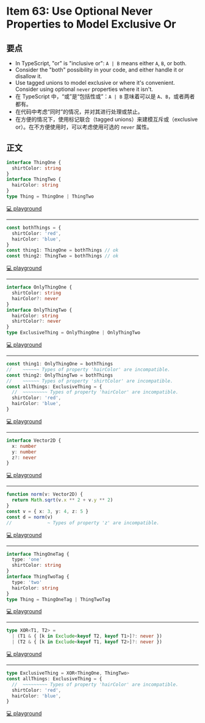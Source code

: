 # Item 63: Use Optional Never Properties to Model Exclusive Or

## 要点

- In TypeScript, "or" is "inclusive or": `A | B` means either `A`, `B`, or both.
- Consider the "both" possibility in your code, and either handle it or disallow it.
- Use tagged unions to model exclusive or where it's convenient. Consider using optional `never` properties where it isn't.
- 在 TypeScript 中，“或”是“包括性或”：`A | B` 意味着可以是 `A`、`B`，或者两者都有。
- 在代码中考虑“同时”的情况，并对其进行处理或禁止。
- 在方便的情况下，使用标记联合（tagged unions）来建模互斥或（exclusive or）。在不方便使用时，可以考虑使用可选的 `never` 属性。

## 正文

```ts
interface ThingOne {
  shirtColor: string
}
interface ThingTwo {
  hairColor: string
}
type Thing = ThingOne | ThingTwo
```

[💻 playground](https://www.typescriptlang.org/play/?ts=5.4.5#code/JYOwLgpgTgZghgYwgAgCoAtQHMDyIUDeAUMsgM6ZRgDCA9gDa1QBc5YU2A3EQL5GiRYiFBmyoA7rWTFS6OMCh1GLNhxBZufMAE8ADiMzrkAXjSHc+ZAB8zYydyA)

---

```ts
const bothThings = {
  shirtColor: 'red',
  hairColor: 'blue',
}
const thing1: ThingOne = bothThings // ok
const thing2: ThingTwo = bothThings // ok
```

[💻 playground](https://www.typescriptlang.org/play/?ts=5.4.5#code/JYOwLgpgTgZghgYwgAgCoAtQHMDyIUDeAUMsgM6ZRgDCA9gDa1QBc5YU2A3EQL5GiRYiFBmyoA7rWTFS6OMCh1GLNhxBZufMAE8ADiMzrkAXjSHc+ZAB8zYydwS0QZMMgBGtMOlHqyJ6STklDQMTKwA5FAQACbhADSBcgpKYcjhbvQArhDxvA5OLshe2ACMrD4WKKYeXhVknKQA9I3ItADWRI7OrsXqAEzl5hJS1Z7e5vVNLe1EQA)

---

```ts
interface OnlyThingOne {
  shirtColor: string
  hairColor?: never
}
interface OnlyThingTwo {
  hairColor: string
  shirtColor?: never
}
type ExclusiveThing = OnlyThingOne | OnlyThingTwo
```

[💻 playground](https://www.typescriptlang.org/play/?ts=5.4.5#code/MYewdgzgLgBARiKALAKkglmA5hGBeGAbwCgYYIMAnKAYRABsRKAuGAckoFMATNgGlIwkAQ3SU6jFuzj0Arp37EAvgG5imKJ0oAzYcE4wA8mHoBPNJizGDJMhTG0GTVtEqW1ZEWIlMA-KzBOADctNSV1ME0dPQNjMwtsFAB3ECJBL3EnKVd3QXtqH0p-GECQyjDiKFMABwMAUQAPYDkIdBCErHwjE3MMbGsYAB9u+L6sZJA1IA)

---

```ts
const thing1: OnlyThingOne = bothThings
//    ~~~~~~ Types of property 'hairColor' are incompatible.
const thing2: OnlyThingTwo = bothThings
//    ~~~~~~ Types of property 'shirtColor' are incompatible.
const allThings: ExclusiveThing = {
  //  ~~~~~~~~~ Types of property 'hairColor' are incompatible.
  shirtColor: 'red',
  hairColor: 'blue',
}
```

[💻 playground](https://www.typescriptlang.org/play/?ts=5.4.5#code/MYewdgzgLgBARiKALAKkglmA5hGBeGAbwCgYYIMAnKAYRABsRKAuGAckoFMATNgGlIwkAQ3SU6jFuzj0Arp37EAvgG5imKJ0oAzYcE4wA8mHoBPNJizGDJMhTG0GTVtEqW1ZEWIlMA-KzBOADctNSV1ME0dPQNjMwtsFAB3ECJBL3EnKVd3QXtqH0p-GECQyjDiKFMABwMAUQAPYDkIdBCErHwjE3MMbGsYAB9u+L6sZJA1UEhYZEsARlY43ssBggRkDog1AHodsjIAP2OTmBQazlwQbRhqyhBa6lN2DMK2GGEuGExQAFtq4RQdAyTgAOmI02gMDm2AATEseh0Jl0NqgxttiHsDjATqdzrUrjc7g8tFV2PlHJJ3p8DD8QP9AcD6GCIeAocJ6PQtqxGs1ZK12mMurYYFicbjcWcLoTbvdHmS2K8stSvnSGUCQeC7FRKc52FxeAJPKJMpJWGwZPJFKpiEA)

---

```ts
interface Vector2D {
  x: number
  y: number
  z?: never
}
```

[💻 playground](https://www.typescriptlang.org/play/?ts=5.4.5#code/JYOwLgpgTgZghgYwgAgGoQWA9lATAEWQG8AoZZADwC5kQBXAWwCNoBuM5ATxvubY4BeAfh4QAbvwC+JIA)

---

```ts
function norm(v: Vector2D) {
  return Math.sqrt(v.x ** 2 + v.y ** 2)
}
const v = { x: 3, y: 4, z: 5 }
const d = norm(v)
//             ~ Types of property 'z' are incompatible.
```

[💻 playground](https://www.typescriptlang.org/play/?ts=5.4.5#code/JYOwLgpgTgZghgYwgAgGoQWA9lATAEWQG8AoZZADwC5kQBXAWwCNoBuM5ATxvubY4BeAfh4QAbvwC+JGHRCZgWELRwMAFGJrpMOAgEpiHKBDB0oygLJwwACwB0AZwCOUMBrsVkAKi-JcyAGpkMTtOb19cPXZpBCUHMGDkAF5iamQAZgAaLhoAFmyBGgBWSXZYkHjkABNklSh1MSiSAHpm8naOjoA-ZAAVTgAHCAdkLBhkAagsIdcwgHIBOeQ4Y2RQWIYB62AmABsIOxIgA)

---

```ts
interface ThingOneTag {
  type: 'one'
  shirtColor: string
}
interface ThingTwoTag {
  type: 'two'
  hairColor: string
}
type Thing = ThingOneTag | ThingTwoTag
```

[💻 playground](https://www.typescriptlang.org/play/?ts=5.4.5#code/JYOwLgpgTgZghgYwgAgCoAtQHMDyIKpxbIDeAUMsmAJ4AOEAXMgOQD2+zA3BcgM6ZQwAYVYAbVlCa8wUbNwC+ZUJFiIUGbKgDurQsXKUa9JszA6uPdHGBQR4yXxlyyio+swhiAXjQfc+PWQAH19NHT1uIA)

---

```ts
type XOR<T1, T2> =
  | (T1 & { [k in Exclude<keyof T2, keyof T1>]?: never })
  | (T2 & { [k in Exclude<keyof T1, keyof T2>]?: never })
```

[💻 playground](https://www.typescriptlang.org/play/?ts=5.4.5#code/C4TwDgpgBAGg8gJQDwBUCMAaKKBMA+KAXgCgoyoAKdKAMigG8BtAaygEsA7KAUQA8BjADYBXACYQkzCCAD2AM2w4sU2QvR4AugH4AXFA4QAbhABOAXwCUUAD6lyVHLQYt2XPkLESV87Jije1fG09A2NzCwBuYiA)

---

```ts
type ExclusiveThing = XOR<ThingOne, ThingTwo>
const allThings: ExclusiveThing = {
  //  ~~~~~~~~~ Types of property 'hairColor' are incompatible.
  shirtColor: 'red',
  hairColor: 'blue',
}
```

[💻 playground](https://www.typescriptlang.org/play/?ts=5.4.5#code/C4TwDgpgBAGg8gJQDwBUCMAaKKBMA+KAXgCgoyoAKdKAMigG8BtAaygEsA7KAUQA8BjADYBXACYQkzCCAD2AM2w4sU2QvR4AugH4AXFA4QAbhABOAXwCUUAD6lyVHLQYt2XPkLESV87Jije1fG09A2NzCwBuYk5gUzkAQ35oFAALTgBzOAMGOwBnNJNgAGEZQRkTPVzgEwyos2iOWJMEpOw0jnSUAHcZHLIU+LYTErKKqCqajrriUEg2jKJ5jqzoayXOnqjZ6HcRXLZjVIXCWERUdsyDLCOO7pk8KP4ZDiqoeMFBG-TcvV3hfcOF0W9DsAHpQWQAH7QmEw7DgCC5KA+MAmGSQQogKAAcgGQxG5WxbxM0E4TwAtmB4sA2AAjQQQAB0eQKxVK5T02JJomxGDseOG7LG2PpwggvOIZiiQA)
